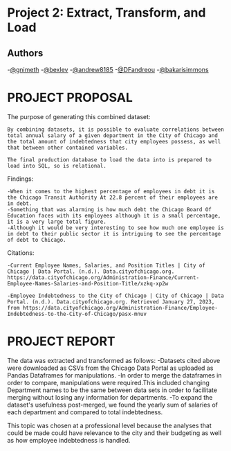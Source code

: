 # Project 2: Extract, Transform, and Load

## Authors

-[@gnimeth](https://github.com/gnimeth)
-[@bexlev](https://github.com/bexlev)
-[@andrew8185](https://github.com/andrew8185)
-[@DFandreou](https://github.com/DFandreou)
-[@bakarisimmons](https://github.com/bakarisimmons)


# PROJECT PROPOSAL

The purpose of generating this combined dataset:

    By combining datasets, it is possible to evaluate correlations between total annual salary of a given department in the City of Chicago and the total amount of indebtedness that city employees possess, as well that between other contained variables. 
    
    The final production database to load the data into is prepared to load into SQL, so is relational.

Findings:	

    -When it comes to the highest percentage of employees in debt it is the Chicago Transit Authority At 22.8 percent of their employees are in debt.
    -Something that was alarming is how much debt the Chicago Board Of Education faces with its employees although it is a small percentage, it is a very large total figure.
    -Although it would be very interesting to see how much one employee is in debt to their public sector it is intriguing to see the percentage of debt to Chicago.

Citations:
    
    -Current Employee Names, Salaries, and Position Titles | City of Chicago | Data Portal. (n.d.). Data.cityofchicago.org. https://data.cityofchicago.org/Administration-Finance/Current-Employee-Names-Salaries-and-Position-Title/xzkq-xp2w

    -Employee Indebtedness to the City of Chicago | City of Chicago | Data Portal. (n.d.). Data.cityofchicago.org. Retrieved January 27, 2023, from https://data.cityofchicago.org/Administration-Finance/Employee-Indebtedness-to-the-City-of-Chicago/pasx-mnuv



# PROJECT REPORT
The data was extracted and transformed as follows:
    -Datasets cited above were downloaded as CSVs from the Chicago Data Portal as uploaded as Pandas Dataframes for manipulations.
    -In order to merge the dataframes in order to compare, manipulations were required.This included changing Department names to be the same between data sets in order to facilitate merging without losing any information for departments.
    -To expand the dataset's usefulness post-merged, we found the yearly sum of salaries of each department and compared to total indebtedness.


This topic was chosen at a professional level because the analyses that could be made could have relevance to the city and their budgeting as well as how employee indebtedness is handled.


